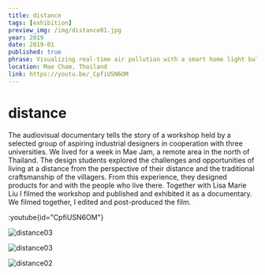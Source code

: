 ```yaml
---
title: distance
tags: [exhibition]
preview_img: /img/distance01.jpg
year: 2019
date: 2019-01
published: true
phrase: Visualizing real-time air pollution with a smart home light bulb
location: Mae Cham, Thailand
link: https://youtu.be/_CpfiUSN6OM
---
```


# distance

The audiovisual documentary tells the story of a workshop held by a selected group of aspiring industrial designers in cooperation with three universities. We lived for a week in Mae Jam, a remote area in the north of Thailand. The design students explored the challenges and opportunities of living at a distance from the perspective of their distance and the traditional craftsmanship of the villagers. From this experience, they designed products for and with the people who live there.
Together with Lisa Marie Liu I filmed the workshop and published and exhibited it as a documentary. We filmed together, I edited and post-produced the film.

:youtube{id="CpfiUSN6OM"}

![distance03](/img/distance03.jpg)

![distance03](/img/distance04.jpg)

![distance02](/img/distance02.jpg)
